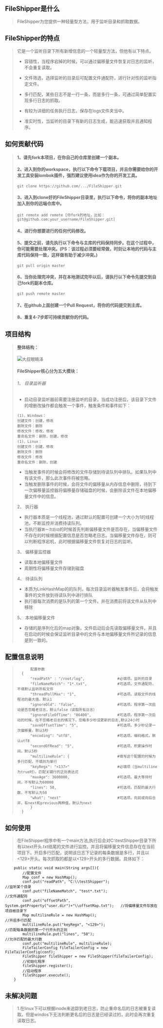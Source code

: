 ## FileShipper是什么
> FileShipper为您提供一种轻量型方法，用于监听目录和抓取数据。
## FileShipper的特点
>它是一个监听目录下所有新增信息的一个轻量型方法，但他有以下特点。
>* 容错性，当程序宕掉的时候，可以通过偏移量文件恢复对日志的监听，不会重复读取。
>* 文件筛选，选择监听的目录后可配置文件通配符，进行针对性的监听指定文件。
>* 多行匹配，某些日志不是一行一条，而是多行一条，可通过简单配置实现多行日志的抓取。
>* 有较为详细的任务执行日志，保存在logs文件夹当中。
>
>* 准实时性，当监听的目录下有新的日志生成，能迅速获取并且通知程序。

## 如何贡献代码

 > #### 1、请先fork本项目，在你自己的仓库里创建一个副本。
 > 
 > #### 2、进入到你的workspace，执行以下命令下载项目，并且你需要给你的开发工具安装lombok插件，强烈建议使用idea作为你的开发工具。
 > 
 > ```
 > git clone https://github.com/.../FileShipper.git
 > ```
 > 
 > #### 3、进入到clone好的FileShipper目录里，执行以下命令，将你的副本地址加入到你的远端仓库中。
 > 
 > ```
 > git remote add remote [你fork的地址，比如：git@github.com:your_username/FileShipper.git]
 > ```
 > 
 > #### 4、进行你想要进行的任何代码修改。
 > 
 > #### 5、提交之前，请先执行以下命令与主库的代码保持同步。在这个过程中，你可能需要处理冲突。(PS：该过程必须要经常做，时刻让本地的代码与主库代码保持一致，这样做有助于减少冲突。)
 > 
 > ```
 > git pull origin master
 > ```
 > 
 > #### 6、当你处理完冲突，并在本地测试完毕以后，请执行以下命令先提交到自己fork的副本仓库。
 > 
 > ```
 > git push remote master
 > ```
 > 
 > #### 7、在github上面创建一个Pull Request，将你的代码提交到主库。
 >
 > #### 8、重复4-7步即可持续贡献你的代码。

## 项目结构
 > #### 整体结构：
 > ![大叔眼睛泽](https://github.com/xianshengzheng/FileShipper/blob/xianshengzheng-image/images/%E9%A1%B9%E7%9B%AE%E7%BB%93%E6%9E%84.png) 
 > #### FileShipper核心分为五大模块：
  > ###### 1、	目录监听器  
 >* 启动目录监听器前需要注册监听的目录，当成功注册后，该目录下文件的增删改操作都会触发一个事件，触发条件和事件如下：  
 >~~~~
 > (1)、Windows：  
 > 创建文件：创建，修改  
 > 删除文件：删除  
 > 修改文件：修改，修改  
 > 重命名文件：删除，创建，修改  
 > (1)、Linux：  
 > 创建文件：创建，修改   
 > 删除文件：删除  
 > 修改文件：修改  
 > 重命名文件：删除，创建  
 >~~~~
 >*	当触发事件的时候会将修改的文件存储到待读队列中排队。如果队列中有该文件，那么此次事件将被忽略。
 >*	当触发删除事件的时候，会将文件的偏移量从内存信息中删除，待到下一次偏移量监控器将偏移量存储磁盘的时候，会删除该文件在本地偏移量文件中的信息。
 >
 > 2、	执行器
 >* 执行器本质是一个线程池，通过默认的配置可创建一个大小为1的线程池，不断监控并消费待读队列。
 >* 当执行器`第一次启动`的时候首先判断偏移量文件是否存在，当偏移量文件不存在的时候根据配置信息是否忽略老日志。当偏移量文件存在，则可以判断程序宕机，此时根据偏移量文件恢复对日志的监听。
 >
 > 3、	偏移量监控器
 >* 读取本地偏移量文件
 >* 周期性将偏移量文件存储到磁盘
 >
 > 4、	待读队列
 >*	本质为LinkHashMap的的队列，每次目录监听器触发事件后，会将触发事件的文件放到待读队列中进行排队
 >*	执行器每次消费的是队列的第一个文件。并在消费前将该文件从队列中移除
 >
 > 5、	本地偏移量文件
 >* 存储的是序列化后的map对象。文件启动后会先读取偏移量文件。并且在启动的时候会保证监听目录中的文件与本地偏移量文件所记录的信息是到一致的。

 ## 配置信息说明
>           配置参数
>       {
> 			"readPath" : "/root/log",               #必填项。监听的目录
> 			"fileNameMatch": "1*.txt",              #可选项。文件通配符，不填默认监听所有文件
> 			"threadPollMax": "1",                   #可选项。读取文件的线程池的最大值，默认1
> 			"ignoreOld": "false",                   #可选项。程序第一次启动是否忽略老日志，默认false（读取所有日志）
> 			"ignoreFileOfTime": "86400",            #可选项。程序第一次启动的时候，在不忽略老日志的情况下，忽略多少秒没更新的日志,默认24小时
> 			"saveOffsetTime": "5",                  #可选项。多少秒记录一次偏移量，默认5秒
> 			"encoding": "utf8",                     #可选项。编码格式，默认utf8
> 			"secondOfRead": "5",                    #可选项。积累操作时间，默认5秒
> 			"multilineRule": {                      #填写这个配置的时候为多行匹配，不填则为单行
> 			"keyRegx": "<137>"                      #必填项（当multiline为true时）。匹配关键行的正则表达式
> 			"maxAge": 3600000,                      #可选项。最大等待时间，不写默认为60000
> 			"lines": 50,                            #可选项。匹配的最大行数，不写默认为50
> 			"what": "next"                          #可选项。向前或向后合并，有next和previous两种值，默认为next
> 			}
> 		}

## 如何使用
 > 在FileShipper程序中有一个main方法,执行后会对C:\\testShipper目录下所有以text开头.txt结尾的文件进行监控。并且将偏移量文件信息存在在当前项目下。开启多行匹配，说明该日志下记录的每条数据是多行，并且以<129>开头。每次抓取的都是以<129>开头的多行数据。具体如下：
 > 
```
    public static void main(String args[]){
        //配置文件
        Map conf = new HashMap();
        conf.put("readPath", "C:\\testShipper");                                    //监听某个目录
        conf.put("fileNameMatch", "test*.txt");                                     //文件通配符
        conf.put("offsetPath", System.getProperty("user.dir")+"\\offsetMap.txt");   //将偏移量文件存放在项目根目录下
        Map multilineRule = new HashMap();                                          //开启多行匹配
        multilineRule.put("keyRegx", "<129>");                                      //匹配每条数据的第一个行开头的正则
        multilineRule.put("lines", "50");                                           //允许匹配的最大行数
        conf.put("multilineRule", multilineRule);
        FileTailerConfig fileTailerConfig = new FileTailerConfig(conf);
        FileShipper fileShipper = new FileShipper(fileTailerConfig);
        //初始化程序
        fileShipper.register();
        //启动程序
        fileShipper.execute();
    }
```
 ## 未解决问题
 > 1.在linux下可以根据inode来追踪到老日志，防止重命名后的日志被重复读取。但是windos下无法判断更名后的日志是已经读过的，此时会再次重复读取日志。
 

